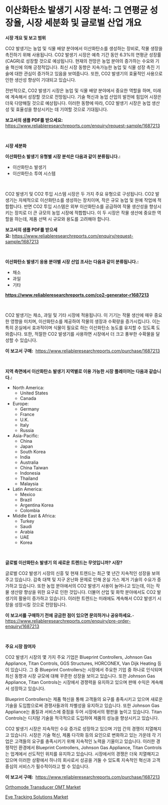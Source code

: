<p><h1>이산화탄소 발생기 시장 분석: 그 연평균 성장율, 시장 세분화 및 글로벌 산업 개요</h1></p><p><strong>시장 개요 및 보고 범위</strong></p>
<p><p>CO2 발생기는 농업 및 식물 배양 분야에서 이산화탄소를 생성하는 장비로, 작물 생장을 촉진하기 위해 사용됩니다. CO2 발생기 시장은 예측 기간 동안 6.3%의 연평균 성장률(CAGR)로 성장할 것으로 예상됩니다. 현재의 전망은 농업 분야의 증가하는 수요와 기술 혁신에 의해 긍정적입니다. 최신 시장 동향은 지속가능한 농업 및 식물 성장 촉진 기술에 대한 관심이 증가하고 있음을 보여줍니다. 또한, CO2 발생기의 효율적인 사용으로 인한 생산성 향상이 기대되고 있습니다.</p><p>전반적으로, CO2 발생기 시장은 농업 및 식물 배양 분야에서 중요한 역할을 하며, 미래에 계속해서 성장할 것으로 전망됩니다. 기술 혁신과 농업 산업의 발전에 힘입어 시장은 더욱 다양해질 것으로 예상됩니다. 이러한 동향에 따라, CO2 발생기 시장은 농업 생산성 및 효율성을 향상시키는 데 기여할 것으로 기대됩니다.</p></p>
<p><strong>보고서의 샘플 PDF를 받으세요:</strong> <a href="https://www.reliableresearchreports.com/enquiry/request-sample/1687213">https://www.reliableresearchreports.com/enquiry/request-sample/1687213</a></p>
<p>&nbsp;</p>
<p><strong>시장 세분화</strong></p>
<p><strong>이산화탄소 발생기 유형별 시장 분석은 다음과 같이 분류됩니다.:</strong></p>
<p><ul><li>이산화탄소 발생기</li><li>이산화탄소 투여 시스템</li></ul></p>
<p>&nbsp;</p>
<p><p>CO2 발생기 및 CO2 투입 시스템 시장은 두 가지 주요 유형으로 구성됩니다. CO2 발생기는 자체적으로 이산화탄소를 생성하는 장치이며, 작은 규모 농업 및 원예 작업에 적합합니다. 반면 CO2 투입 시스템은 외부 이산화탄소를 공급하여 작물 생산성을 향상시키는 장치로 더 큰 규모의 농업 시장에 적합합니다. 이 두 시장은 작물 생산에 중요한 역할을 하는데, 제품 선택 시 규모와 용도를 고려해야 합니다.</p></p>
<p><strong>보고서의 샘플 PDF를 받으세요:</strong>&nbsp;<a href="https://www.reliableresearchreports.com/enquiry/request-sample/1687213">https://www.reliableresearchreports.com/enquiry/request-sample/1687213</a></p>
<p>&nbsp;</p>
<p><strong> 이산화탄소 발생기 응용 분야별 시장 산업 조사는 다음과 같이 분류됩니다.:</strong></p>
<p><ul><li>채소</li><li>과일</li><li>기타</li></ul></p>
<p><strong><a href="https://www.reliableresearchreports.com/co2-generator-r1687213">https://www.reliableresearchreports.com/co2-generator-r1687213</a></strong></p>
<p>&nbsp;</p>
<p><p>CO2 발생기는 채소, 과일 및 기타 시장에 적용됩니다. 이 기기는 작물 생산에 매우 중요한 영향을 미치며, 이산화탄소를 제공하여 작물의 생장과 수확량을 증가시킵니다. 이는 특히 온실에서 효과적이며 식물이 필요로 하는 이산화탄소 농도를 유지할 수 있도록 도와줍니다. 또한, 적절한 CO2 발생기를 사용하면 시장에서 더 크고 풍부한 수확물을 달성할 수 있습니다.</p></p>
<p><strong>이 보고서 구매:</strong>&nbsp; <a href="https://www.reliableresearchreports.com/purchase/1687213">https://www.reliableresearchreports.com/purchase/1687213</a></p>
<p>&nbsp;</p>
<p><strong>지역 측면에서 이산화탄소 발생기 지역별로 이용 가능한 시장 플레이어는 다음과 같습니다.:</strong></p>
<p><ul>
    <li>
        North America:
        <ul>
            <li>United States</li>
            <li>Canada</li>
        </ul>
    </li>
    <li>
        Europe:
        <ul>
            <li>Germany</li>
            <li>France</li>
            <li>U.K.</li>
            <li>Italy</li>
            <li>Russia</li>
        </ul>
    </li>
    <li>
        Asia-Pacific:
        <ul>
            <li>China</li>
            <li>Japan</li>
            <li>South Korea</li>
            <li>India</li>
            <li>Australia</li>
            <li>China Taiwan</li>
            <li>Indonesia</li>
            <li>Thailand</li>
            <li>Malaysia</li>
        </ul>
    </li>
    <li>
        Latin America:
        <ul>
            <li>Mexico</li>
            <li>Brazil</li>
            <li>Argentina Korea</li>
            <li>Colombia</li>
        </ul>
    </li>
    <li>
        Middle East & Africa:
        <ul>
            <li>Turkey</li>
            <li>Saudi</li>
            <li>Arabia</li>
            <li>UAE</li>
            <li>Korea</li>
        </ul>
    </li>
    </ul></p>
<p>&nbsp;</p>
<p><strong>글로벌 이산화탄소 발생기 의 새로운 트렌드는 무엇입니까? 시장?</strong></p>
<p><p>글로벌 CO2 발생기 시장의 신흥 및 현재 트렌드는 최근 몇 년간 지속적인 성장을 보여주고 있습니다. 감축 대책 및 지구 온난화 문제로 인해 온실 가스 제거 기술의 수요가 증가하고 있습니다. 또한 농업 분야에서의 CO2 발생기 사용이 늘어나고 있는데, 이는 작물 생산량 향상을 위한 요구로 인한 것입니다. 더불어 산업 및 화학 분야에서도 CO2 발생기의 활용이 증가하고 있습니다. 이러한 트렌드는 미래에도 계속해서 CO2 발생기 시장을 성장시킬 것으로 전망됩니다.</p></p>
<p><strong>이 보고서를 구매하기 전에 궁금한 점이 있으면 문의하거나 공유하세요.</strong>- <a href="https://www.reliableresearchreports.com/enquiry/pre-order-enquiry/1687213">https://www.reliableresearchreports.com/enquiry/pre-order-enquiry/1687213</a></p>
<p>&nbsp;</p>
<p><strong>주요 시장 참여자</strong></p>
<p><p>CO2 발생기 시장의 몇 가지 주요 기업은 Blueprint Controllers, Johnson Gas Appliance, Titan Controls, GGS Structures, HORCONEX, Van Dijk Heating 등이 있습니다. 그 중 Blueprint Controllers는 시장에서 주요한 기업 중 하나로 인식되며 최신 동향과 시장 규모에 대해 꾸준한 성장을 보이고 있습니다. 또한 Johnson Gas Appliance, Titan Controls는 시장에서 경쟁력을 유지하고 있으며 판매 수익은 계속해서 성장하고 있습니다. </p><p>Blueprint Controllers는 제품 혁신을 통해 고객들의 요구를 충족시키고 있으며 새로운 기술을 도입함으로써 경쟁사들과의 차별성을 유지하고 있습니다. 또한 Johnson Gas Appliance는 품질과 서비스에 중점을 두어 시장에서의 평판을 높이고 있습니다. Titan Controls는 디지턈 기술을 적극적으로 도입하여 제품의 성능을 향상시키고 있습니다.</p><p>CO2 발생기 시장은 지속적인 수요 증가로 성장하고 있으며 기업 간의 경쟁이 치열해지고 있습니다. 시장은 기술 혁신, 제품 다각화 등의 요인으로 변화하고 있는 가운데 각 기업은 고객들의 요구를 충족시키기 위해 지속적인 노력을 기울이고 있습니다. 이러한 경쟁적인 환경에서 Blueprint Controllers, Johnson Gas Appliance, Titan Controls는 업계에서 선도적인 위치를 유지하고 있습니다. 시장에서의 경쟁은 더욱 치열해지고 있으며 이러한 상황에서 하나의 회사로서 성공을 거둘 수 있도록 지속적인 혁신과 고객 중심의 서비스가 필수적이라고 할 수 있습니다.</p></p>
<p><strong>이 보고서 구매:</strong>&nbsp;&nbsp;<a href="https://www.reliableresearchreports.com/purchase/1687213">https://www.reliableresearchreports.com/purchase/1687213</a></p>
<p><p><a href="https://mire-aunt-385.notion.site/Orthomode-Transducer-OMT-Market-Size-and-Market-Trends-Complete-Industry-Overview-2024-to-2031-28f8f26d7732415789a759eb89e5d787">Orthomode Transducer OMT Market</a></p><p><a href="https://github.com/BryceTownsendr/Market-Research-Report-List-4/blob/main/eye-tracking-solutions-market.md">Eye Tracking Solutions Market</a></p></p>